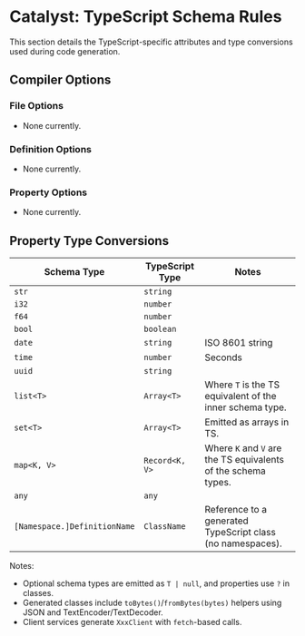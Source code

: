 # Catalyst: TypeScript Schema Rules
This section details the TypeScript-specific attributes and type conversions used during code generation.

## Compiler Options
### File Options
- None currently.

### Definition Options
- None currently.

### Property Options
- None currently.

## Property Type Conversions
| Schema Type                  | TypeScript Type | Notes                                                           |
|------------------------------|-----------------|-----------------------------------------------------------------|
| `str`                        | `string`        |                                                                 |
| `i32`                        | `number`        |                                                                 |
| `f64`                        | `number`        |                                                                 |
| `bool`                       | `boolean`       |                                                                 |
| `date`                       | `string`        | ISO 8601 string                                                 |
| `time`                       | `number`        | Seconds                                                         |
| `uuid`                       | `string`        |                                                                 |
| `list<T>`                    | `Array<T>`      | Where `T` is the TS equivalent of the inner schema type.        |
| `set<T>`                     | `Array<T>`      | Emitted as arrays in TS.                                        |
| `map<K, V>`                  | `Record<K, V>`  | Where `K` and `V` are the TS equivalents of the schema types.   |
| `any`                        | `any`           |                                                                 |
| `[Namespace.]DefinitionName` | `ClassName`     | Reference to a generated TypeScript class (no namespaces).      |

Notes:
- Optional schema types are emitted as `T | null`, and properties use `?` in classes.
- Generated classes include `toBytes()`/`fromBytes(bytes)` helpers using JSON and TextEncoder/TextDecoder.
- Client services generate `XxxClient` with `fetch`-based calls.